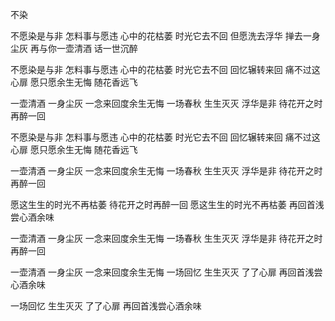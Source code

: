 不染

不愿染是与非 怎料事与愿违
心中的花枯萎 时光它去不回
但愿洗去浮华 掸去一身尘灰
再与你一壶清酒 话一世沉醉

不愿染是与非 怎料事与愿违
心中的花枯萎 时光它去不回
回忆辗转来回 痛不过这心扉
愿只愿余生无悔 随花香远飞

一壶清酒 一身尘灰
一念来回度余生无悔
一场春秋 生生灭灭 浮华是非
待花开之时再醉一回

不愿染是与非 怎料事与愿违
心中的花枯萎 时光它去不回
回忆辗转来回 痛不过这心扉
愿只愿余生无悔 随花香远飞

一壶清酒 一身尘灰
一念来回度余生无悔
一场春秋 生生灭灭 浮华是非
待花开之时再醉一回

愿这生生的时光不再枯萎 待花开之时再醉一回
愿这生生的时光不再枯萎 再回首浅尝心酒余味

一壶清酒 一身尘灰
一念来回度余生无悔
一场春秋 生生灭灭 浮华是非
待花开之时再醉一回

一壶清酒 一身尘灰
一念来回度余生无悔
一场回忆 生生灭灭 了了心扉
再回首浅尝心酒余味

一场回忆 生生灭灭 了了心扉
再回首浅尝心酒余味